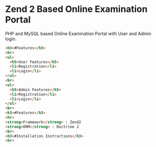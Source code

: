 # Zend 2 Based Online Examination Portal
PHP and MySQL based Online Examination Portal with User and Admin login.
```html
<h3>#Features</h3>
<hr>
<ul>
  <h5>User Features</h5>
  <li>Registration</li>
  <li>Login</li>
</ul>
<br>
<ul>
  <h5>Admin Features</h5>
  <li>Registration</li>
  <li>Login</li>
</ul>
<br>
<h3>#Features</h3>
<hr>
<strong>Framework</strong> : Zend2
<strong>ORM</strong> : Doctrine 2
<br>
<h3>#Installation Instructions</h3>
<hr>
```
